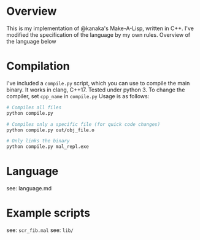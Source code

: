 # Overview
This is my implementation of @kanaka's Make-A-Lisp, written in C++.
I've modified the specification of the language by my own rules.
Overview of the language below

# Compilation
I've included a `compile.py` script, which you can use to compile the main binary.
It works in clang, C++17.
Tested under python 3.
To change the compiler, set `cpp_name` in `compile.py`
Usage is as follows:
```sh
# Compiles all files
python compile.py

# Compiles only a specific file (for quick code changes)
python compile.py out/obj_file.o

# Only links the binary
python compile.py mal_repl.exe
```

# Language
see: language.md

# Example scripts
see: `scr_fib.mal`
see: `lib/`